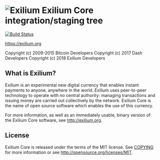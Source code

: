 ![Exilium](https://github.com/exilium/exilium/raw/master/src/qt/res/icons/bitcoin.png "Exilium")
Exilium Core integration/staging tree
=====================================
[![Build Status](https://travis-ci.org/exilium/exilium.svg?branch=master)](https://travis-ci.org/exilium/exilium)


https://exilium.org

Copyright (c) 2009-2015 Bitcoin Developers
Copyright (c) 2017 Dash Developers
Copyright (c) 2018 Exilium Developers

What is Exilium?
----------------

Exilium is an experimental new digital currency that enables instant payments to
anyone, anywhere in the world. Exilium uses peer-to-peer technology to operate
with no central authority: managing transactions and issuing money are carried
out collectively by the network. Exilium Core is the name of open source
software which enables the use of this currency.

For more information, as well as an immediately usable, binary version of
the Exilium Core software, see http://exilium.org.

License
-------

Exilium Core is released under the terms of the MIT license. See [COPYING](COPYING) for more
information or see http://opensource.org/licenses/MIT.
